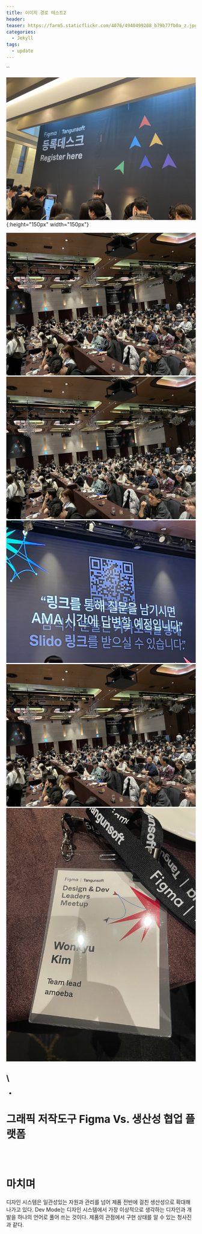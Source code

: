 ```yaml
---
title: 이미지 경로 테스트2
header: 
teaser: https://farm5.staticflickr.com/4076/4940499208_b79b77fb0a_z.jpg
categories:
  - Jekyll
tags:
  - update
---
```

``

![figma](/assets/images/figma_240315_01.jpg){:height="150px" width="150px"}

![relative](../assets/images/figma_240315_03.jpg)
![absolute](assets/images/figma_240315_03.jpg)
![](/assets/images/figma_240315_05.jpg)
![](/assets/images/figma_240315_03.jpg)
![](/assets/images/figma_240315_04.jpg)



\
---
-

# **그래픽 저작도구 Figma Vs. 생산성 협업 플랫폼**


<br><br>

# **마치며**
디자인 시스템은 일관성있는 자원과 관리를 넘어 제품 전반에 걸친 생산성으로 확대해 나가고 있다.
Dev Mode는 디자인 시스템에서 가장 이상적으로 생각하는 디자인과 개발을 하나의 언어로 풀어 쓰는 것이다.
제품의 관점에서 구현 상태를 알 수 있는 청사진과 같다.

<br><br><br><br>